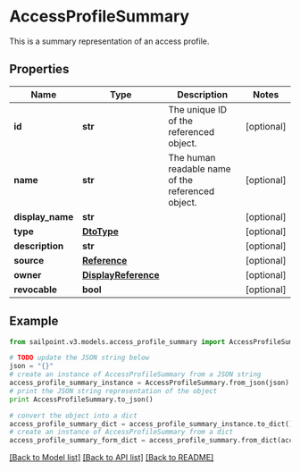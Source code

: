 # AccessProfileSummary

This is a summary representation of an access profile.

## Properties

Name | Type | Description | Notes
------------ | ------------- | ------------- | -------------
**id** | **str** | The unique ID of the referenced object. | [optional] 
**name** | **str** | The human readable name of the referenced object. | [optional] 
**display_name** | **str** |  | [optional] 
**type** | [**DtoType**](DtoType.md) |  | [optional] 
**description** | **str** |  | [optional] 
**source** | [**Reference**](Reference.md) |  | [optional] 
**owner** | [**DisplayReference**](DisplayReference.md) |  | [optional] 
**revocable** | **bool** |  | [optional] 

## Example

```python
from sailpoint.v3.models.access_profile_summary import AccessProfileSummary

# TODO update the JSON string below
json = "{}"
# create an instance of AccessProfileSummary from a JSON string
access_profile_summary_instance = AccessProfileSummary.from_json(json)
# print the JSON string representation of the object
print AccessProfileSummary.to_json()

# convert the object into a dict
access_profile_summary_dict = access_profile_summary_instance.to_dict()
# create an instance of AccessProfileSummary from a dict
access_profile_summary_form_dict = access_profile_summary.from_dict(access_profile_summary_dict)
```
[[Back to Model list]](../README.md#documentation-for-models) [[Back to API list]](../README.md#documentation-for-api-endpoints) [[Back to README]](../README.md)


